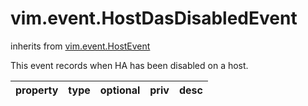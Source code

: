 vim.event.HostDasDisabledEvent
==============================
inherits from [vim.event.HostEvent](docs/vim.event.HostEvent.md)


This event records when HA has been disabled on a host.

| property | type | optional | priv | desc |
|:---------|:-----|:---------|:-----|:-----|


